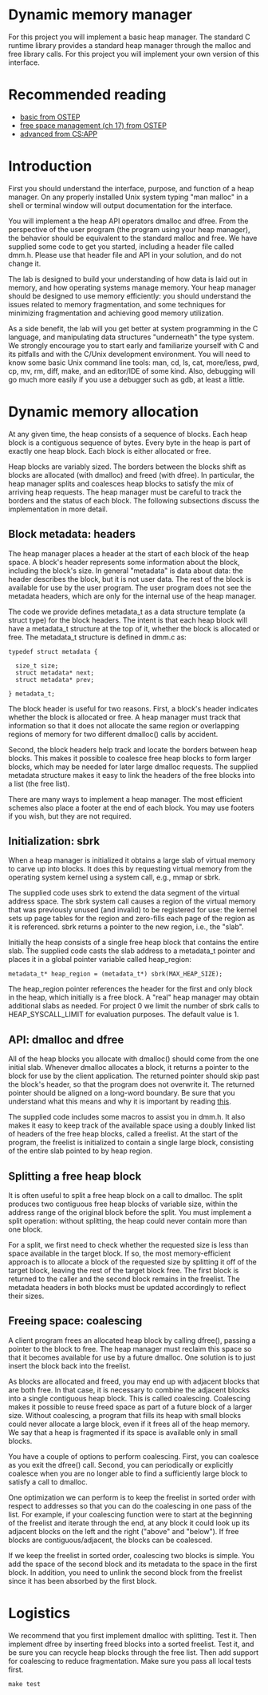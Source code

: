 # Dynamic memory manager

For this project you will implement a basic heap manager. The standard C runtime library provides a standard heap manager through the malloc and free library calls. For this project you will implement your own version of this interface.

# Recommended reading 

* [basic from OSTEP](http://pages.cs.wisc.edu/~remzi/OSTEP/vm-api.pdf)
* [free space management (ch 17) from OSTEP](http://pages.cs.wisc.edu/~remzi/OSTEP/vm-freespace.pdf)
* [advanced from CS:APP](https://www2.cs.duke.edu/courses/fall20/compsci310/internal/dynamicmem.pdf)


# Introduction

First you should understand the interface, purpose, and function of a heap manager. On any properly installed Unix system typing "man malloc" in a shell or terminal window will output documentation for the interface.

You will implement a the heap API operators dmalloc and dfree. From the perspective of the user program (the program using your heap manager), the behavior should be equivalent to the standard malloc and free. We have supplied some code to get you started, including a header file called dmm.h. Please use that header file and API in your solution, and do not change it.

The lab is designed to build your understanding of how data is laid out in memory, and how operating systems manage memory. Your heap manager should be designed to use memory efficiently: you should understand the issues related to memory fragmentation, and some techniques for minimizing fragmentation and achieving good memory utilization.

As a side benefit, the lab will you get better at system programming in the C language, and manipulating data structures "underneath" the type system. We strongly encourage you to start early and familiarize yourself with C and its pitfalls and with the C/Unix development environment. You will need to know some basic Unix command line tools: man, cd, ls, cat, more/less, pwd, cp, mv, rm, diff, make, and an editor/IDE of some kind. Also, debugging will go much more easily if you use a debugger such as gdb, at least a little.

# Dynamic memory allocation

At any given time, the heap consists of a sequence of blocks. Each heap block is a contiguous sequence of bytes. Every byte in the heap is part of exactly one heap block. Each block is either allocated or free.

Heap blocks are variably sized. The borders between the blocks shift as blocks are allocated (with dmalloc) and freed (with dfree). In particular, the heap manager splits and coalesces heap blocks to satisfy the mix of arriving heap requests. The heap manager must be careful to track the borders and the status of each block. The following subsections discuss the implementation in more detail.

## Block metadata: headers

The heap manager places a header at the start of each block of the heap space. A block's header represents some information about the block, including the block's size. In general "metadata" is data about data: the header describes the block, but it is not user data. The rest of the block is available for use by the user program. The user program does not see the metadata headers, which are only for the internal use of the heap manager.

The code we provide defines metadata_t as a data structure template (a struct type) for the block headers. The intent is that each heap block will have a metadata_t structure at the top of it, whether the block is allocated or free. The metadata_t structure is defined in dmm.c as:

    typedef struct metadata {
    
      size_t size;
      struct metadata* next;
      struct metadata* prev;
    
    } metadata_t;


The block header is useful for two reasons. First, a block's header indicates whether the block is allocated or free. A heap manager must track that information so that it does not allocate the same region or overlapping regions of memory for two different dmalloc() calls by accident.

Second, the block headers help track and locate the borders between heap blocks. This makes it possible to coalesce free heap blocks to form larger blocks, which may be needed for later large dmalloc requests. The supplied metadata structure makes it easy to link the headers of the free blocks into a list (the free list).

There are many ways to implement a heap manager. The most efficient schemes also place a footer at the end of each block. You may use footers if you wish, but they are not required.

## Initialization: sbrk

When a heap manager is initialized it obtains a large slab of virtual memory to carve up into blocks. It does this by requesting virtual memory from the operating system kernel using a system call, e.g., mmap or sbrk.

The supplied code uses sbrk to extend the data segment of the virtual address space. The sbrk system call causes a region of the virtual memory that was previously unused (and invalid) to be registered for use: the kernel sets up page tables for the region and zero-fills each page of the region as it is referenced. sbrk returns a pointer to the new region, i.e., the "slab".

Initially the heap consists of a single free heap block that contains the entire slab. The supplied code casts the slab address to a metadata_t pointer and places it in a global pointer variable called heap_region:

    metadata_t* heap_region = (metadata_t*) sbrk(MAX_HEAP_SIZE);


The heap_region pointer references the header for the first and only block in the heap, which initially is a free block. A "real" heap manager may obtain additional slabs as needed. For project 0 we limit the number of sbrk calls to HEAP_SYSCALL_LIMIT for evaluation purposes. The default value is 1.

## API: dmalloc and dfree

All of the heap blocks you allocate with dmalloc() should come from the one initial slab. Whenever dmalloc allocates a block, it returns a pointer to the block for use by the client application. The returned pointer should skip past the block's header, so that the program does not overwrite it. The returned pointer should be aligned on a long-word boundary. Be sure that you understand what this means and why it is important by reading [this](https://www2.cs.duke.edu/courses/fall20/compsci310/internal/dynamicmem.pdf).

The supplied code includes some macros to assist you in dmm.h. It also makes it easy to keep track of the available space using a doubly linked list of headers of the free heap blocks, called a freelist. At the start of the program, the freelist is initialized to contain a single large block, consisting of the entire slab pointed to by heap region.

## Splitting a free heap block

It is often useful to split a free heap block on a call to dmalloc. The split produces two contiguous free heap blocks of variable size, within the address range of the original block before the split. You must implement a split operation: without splitting, the heap could never contain more than one block.

For a split, we first need to check whether the requested size is less than space available in the target block. If so, the most memory-efficient approach is to allocate a block of the requested size by splitting it off of the target block, leaving the rest of the target block free. The first block is returned to the caller and the second block remains in the freelist. The metadata headers in both blocks must be updated accordingly to reflect their sizes.

## Freeing space: coalescing

A client program frees an allocated heap block by calling dfree(), passing a pointer to the block to free. The heap manager must reclaim this space so that it becomes available for use by a future dmalloc. One solution is to just insert the block back into the freelist.

As blocks are allocated and freed, you may end up with adjacent blocks that are both free. In that case, it is necessary to combine the adjacent blocks into a single contiguous heap block. This is called coalescing. Coalescing makes it possible to reuse freed space as part of a future block of a larger size. Without coalescing, a program that fills its heap with small blocks could never allocate a large block, even if it frees all of the heap memory. We say that a heap is fragmented if its space is available only in small blocks.

You have a couple of options to perform coalescing. First, you can coalesce as you exit the dfree() call. Second, you can periodically or explicitly coalesce when you are no longer able to find a sufficiently large block to satisfy a call to dmalloc.

One optimization we can perform is to keep the freelist in sorted order with respect to addresses so that you can do the coalescing in one pass of the list. For example, if your coalescing function were to start at the beginning of the freelist and iterate through the end, at any block it could look up its adjacent blocks on the left and the right ("above" and "below"). If free blocks are contiguous/adjacent, the blocks can be coalesced.

If we keep the freelist in sorted order, coalescing two blocks is simple. You add the space of the second block and its metadata to the space in the first block. In addition, you need to unlink the second block from the freelist since it has been absorbed by the first block.

# Logistics

We recommend that you first implement dmalloc with splitting. Test it. Then implement dfree by inserting freed blocks into a sorted freelist. Test it, and be sure you can recycle heap blocks through the free list. Then add support for coalescing to reduce fragmentation. Make sure you pass all local tests first.

    make test 


